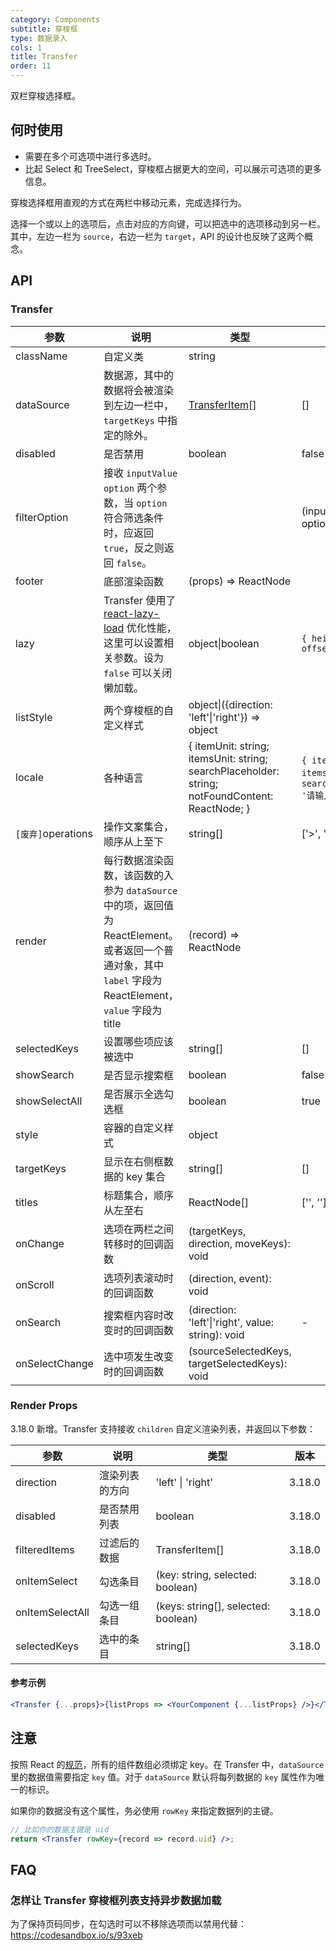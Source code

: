 ```yaml
---
category: Components
subtitle: 穿梭框
type: 数据录入
cols: 1
title: Transfer
order: 11
---
```


双栏穿梭选择框。

## 何时使用

- 需要在多个可选项中进行多选时。
- 比起 Select 和 TreeSelect，穿梭框占据更大的空间，可以展示可选项的更多信息。

穿梭选择框用直观的方式在两栏中移动元素，完成选择行为。

选择一个或以上的选项后，点击对应的方向键，可以把选中的选项移动到另一栏。其中，左边一栏为 `source`，右边一栏为 `target`，API 的设计也反映了这两个概念。

## API

### Transfer

| 参数 | 说明 | 类型 | 默认值 | 版本 |
| --- | --- | --- | --- | --- |
| className | 自定义类 | string |  |  |
| dataSource | 数据源，其中的数据将会被渲染到左边一栏中，`targetKeys` 中指定的除外。 | [TransferItem](https://git.io/vMM64)\[] | \[] |  |
| disabled | 是否禁用 | boolean | false | 3.10.0 |
| filterOption | 接收 `inputValue` `option` 两个参数，当 `option` 符合筛选条件时，应返回 `true`，反之则返回 `false`。 |  | (inputValue, option): boolean |  |  |
| footer | 底部渲染函数 | (props) => ReactNode |  |  |
| lazy | Transfer 使用了 [react-lazy-load](https://github.com/loktar00/react-lazy-load) 优化性能，这里可以设置相关参数。设为 `false` 可以关闭懒加载。 | object\|boolean | `{ height: 32, offset: 32 }` |  |
| listStyle | 两个穿梭框的自定义样式 | object\|({direction: 'left'\|'right'}) => object |  |  |
| locale | 各种语言 | { itemUnit: string; itemsUnit: string; searchPlaceholder: string; notFoundContent: ReactNode; } | `{ itemUnit: '项', itemsUnit: '项', searchPlaceholder: '请输入搜索内容' }` | 3.9.0 |
| `[废弃]`operations | 操作文案集合，顺序从上至下 | string\[] | \['>', '<'] |  |
| render | 每行数据渲染函数，该函数的入参为 `dataSource` 中的项，返回值为 ReactElement。或者返回一个普通对象，其中 `label` 字段为 ReactElement，`value` 字段为 title | (record) => ReactNode |  |  |
| selectedKeys | 设置哪些项应该被选中 | string\[] | \[] |  |
| showSearch | 是否显示搜索框 | boolean | false |  |
| showSelectAll | 是否展示全选勾选框 | boolean | true | 3.18.0 |
| style | 容器的自定义样式 | object |  | 3.6.0 |
| targetKeys | 显示在右侧框数据的 key 集合 | string\[] | \[] |  |
| titles | 标题集合，顺序从左至右 | ReactNode\[] | \['', ''] |  |
| onChange | 选项在两栏之间转移时的回调函数 | (targetKeys, direction, moveKeys): void |  |  |
| onScroll | 选项列表滚动时的回调函数 | (direction, event): void |  |  |
| onSearch | 搜索框内容时改变时的回调函数 | (direction: 'left'\|'right', value: string): void | - | 3.11.0 |
| onSelectChange | 选中项发生改变时的回调函数 | (sourceSelectedKeys, targetSelectedKeys): void |  |  |

### Render Props

3.18.0 新增。Transfer 支持接收 `children` 自定义渲染列表，并返回以下参数：

| 参数            | 说明           | 类型                                | 版本   |
| --------------- | -------------- | ----------------------------------- | ------ |
| direction       | 渲染列表的方向 | 'left' \| 'right'                   | 3.18.0 |
| disabled        | 是否禁用列表   | boolean                             | 3.18.0 |
| filteredItems   | 过滤后的数据   | TransferItem[]                      | 3.18.0 |
| onItemSelect    | 勾选条目       | (key: string, selected: boolean)    | 3.18.0 |
| onItemSelectAll | 勾选一组条目   | (keys: string[], selected: boolean) | 3.18.0 |
| selectedKeys    | 选中的条目     | string[]                            | 3.18.0 |

#### 参考示例

```jsx
<Transfer {...props}>{listProps => <YourComponent {...listProps} />}</Transfer>
```

## 注意

按照 React 的[规范](http://facebook.github.io/react/docs/lists-and-keys.html#keys)，所有的组件数组必须绑定 key。在 Transfer 中，`dataSource`里的数据值需要指定 `key` 值。对于 `dataSource` 默认将每列数据的 `key` 属性作为唯一的标识。

如果你的数据没有这个属性，务必使用 `rowKey` 来指定数据列的主键。

```jsx
// 比如你的数据主键是 uid
return <Transfer rowKey={record => record.uid} />;
```

## FAQ

### 怎样让 Transfer 穿梭框列表支持异步数据加载

为了保持页码同步，在勾选时可以不移除选项而以禁用代替：<https://codesandbox.io/s/93xeb>
